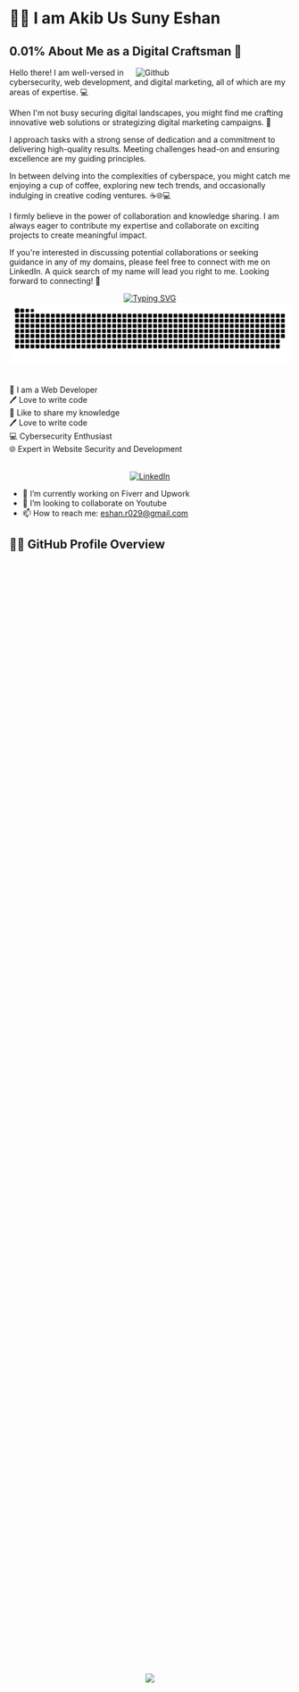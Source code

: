 # 🏄‍♂️ I am Akib Us Suny Eshan 
<h2>0.01% About Me as a Digital Craftsman 🚀</h2>

<img width="55%" align="right" alt="Github" src="https://raw.githubusercontent.com/onimur/.github/master/.resources/git-header.svg" />


Hello there! I am well-versed in cybersecurity, web development, and digital marketing, all of which are my areas of expertise. 💻

When I'm not busy securing digital landscapes, you might find me crafting innovative web solutions or strategizing digital marketing campaigns. 🚀

I approach tasks with a strong sense of dedication and a commitment to delivering high-quality results. Meeting challenges head-on and ensuring excellence are my guiding principles.

In between delving into the complexities of cyberspace, you might catch me enjoying a cup of coffee, exploring new tech trends, and occasionally indulging in creative coding ventures. ☕🌐💻

I firmly believe in the power of collaboration and knowledge sharing. I am always eager to contribute my expertise and collaborate on exciting projects to create meaningful impact.

If you're interested in discussing potential collaborations or seeking guidance in any of my domains, please feel free to connect with me on LinkedIn. A quick search of my name will lead you right to me. Looking forward to connecting! 🌟
<br>
<div align="center">
<a href="https://git.io/typing-svg"><img src="https://readme-typing-svg.demolab.com?font=Fira+Code&size=27&pause=1000&color=196209&width=435&lines=Hello+Fellow+%3C%2FDevelopers%3E" alt="Typing SVG" /></a>
</div>


<div align="center">
  <a href="https://github.com/auseofficial">
  <img src="https://github.com/bimashazaman/Github-snake-SVG/blob/master/snake.svg"
       alt="snake" /></a>
</div>
<br> <br>
👑 I am a Web Developer <br>
🖊️ Love to write code <br>
🎤 Like to share my knowledge<br>
🖊️ Love to write code<br>
💻 Cybersecurity Enthusiast<br>
🌐 Expert in Website Security and Development
<br>
<br>

<p align="center">
    <a href="https://www.linkedin.com/in/auseofficial2/" target="_blank">
        <img src="https://img.shields.io/badge/Follow%20%40auseofficial2-0077B5?style=for-the-badge&logo=linkedin&logoColor=white" alt="LinkedIn" />
    </a>
</p>








- 🔭 I’m currently working on Fiverr and Upwork 
- 👯 I’m looking to collaborate on Youtube 
- 📫 How to reach me: eshan.r029@gmail.com 



## 👨‍💻 GitHub Profile Overview
<div style="display: flex; justify-content: center; align-items: center; height: 100vh;">
    <img src="http://github-profile-summary-cards.vercel.app/api/cards/profile-details?username=auseofficial&theme=github" style="display: block; margin: 0 auto;" />
</div>
<div style="display: flex; justify-content: center; align-items: center; height: 100vh;">
    <img align="center" alt="Akib Us Suny Eshan's GitHub Stats" src="https://github-readme-stats.vercel.app/api/top-langs/?username=rahat-khan-pathan&show_icons=true" />
</div>



<br>


## ☕ Connect with me!

[![Facebook Badge](https://img.shields.io/badge/Facebook-1877F2?style=for-the-badge&logo=facebook&logoColor=white)](https://facebook.com/auseofficial) [![Youtube Badge](https://img.shields.io/badge/YouTube-FF0000?style=for-the-badge&logo=youtube&logoColor=white)](https://youtube.com/auseofficial) [![Linkedin Badge](https://img.shields.io/badge/LinkedIn-0077B5?style=for-the-badge&logo=linkedin&logoColor=white)](https://www.linkedin.com/in/auseofficial/) [![Instagram Badge](https://img.shields.io/badge/Instagram-E4405F?style=for-the-badge&logo=instagram&logoColor=white)](https://instagram.com/auseofficial) [![Twitter Badge](https://img.shields.io/badge/Twitter-1DA1F2?style=for-the-badge&logo=twitter&logoColor=white)](https://twitter.com/auseofficial) [![Mail Badge](https://img.shields.io/badge/Gmail-D14836?style=for-the-badge&logo=gmail&logoColor=white)](mailto:eshan.r029@gmail.com)



<hr>
<h3 align="center"> 🛠 Tech Stack:</h3>

<p align="center">
</a> <a href="https://www.w3schools.com/cpp/" target="_blank"> <img src="https://raw.githubusercontent.com/devicons/devicon/master/icons/cplusplus/cplusplus-original.svg" alt="cplusplus" width="30" height="30"/> </a> <a href="https://www.w3schools.com/css/" target="_blank"> <img src="https://raw.githubusercontent.com/devicons/devicon/master/icons/css3/css3-original-wordmark.svg" alt="css3" width="30" height="30"/> </a> <a href="https://cloud.google.com" target="_blank"> <img src="https://www.vectorlogo.zone/logos/google_cloud/google_cloud-icon.svg" alt="gcp" width="30" height="30"/> </a> <a href="https://git-scm.com/" target="_blank"> <img src="https://www.vectorlogo.zone/logos/git-scm/git-scm-icon.svg" alt="git" width="30" height="30"/> </a> <a href="https://opencv.org/" target="_blank"> <img src="https://www.vectorlogo.zone/logos/opencv/opencv-icon.svg" alt="opencv" width="30" height="30"/> </a> <a href="https://www.python.org" target="_blank"><img src="https://raw.githubusercontent.com/devicons/devicon/master/icons/python/python-original.svg" alt="python" width="30" height="30"/> </a> <a href="https://pytorch.org/" target="_blank"> <img src="https://www.vectorlogo.zone/logos/pytorch/pytorch-icon.svg" alt="pytorch" width="30" height="30"/> </a> <a href="https://scikit-learn.org/" target="_blank"> <img src="https://upload.wikimedia.org/wikipedia/commons/0/05/Scikit_learn_logo_small.svg" alt="scikit_learn" width="30" height="30"/> </a> <a href="https://www.tensorflow.org" target="_blank"> <img src="https://www.vectorlogo.zone/logos/tensorflow/tensorflow-icon.svg" alt="tensorflow" width="30" height="30"/> </a> </p>
<p align ="center">&nbsp;<img align="center" src="https://github-readme-stats.vercel.app/api?username=auseofficial&show_icons=true&count_private=true&theme=react" /><p align="center"><img align="center" src="http://github-readme-streak-stats.herokuapp.com?user=auseofficial&theme=react" />


## 📧 For Business Inquiries 
✅  ► eshan.r029@gmail.com 
<br>
<br>

# Thanks for Visiting my GitHub Profile!
